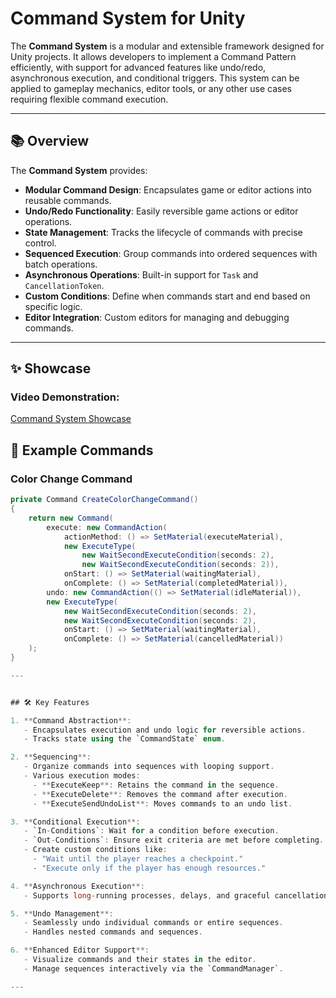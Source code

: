 # Command System for Unity

The **Command System** is a modular and extensible framework designed for Unity projects. It allows developers to implement a Command Pattern efficiently, with support for advanced features like undo/redo, asynchronous execution, and conditional triggers. This system can be applied to gameplay mechanics, editor tools, or any other use cases requiring flexible command execution.

---

## 📚 Overview

The **Command System** provides:

- **Modular Command Design**: Encapsulates game or editor actions into reusable commands.
- **Undo/Redo Functionality**: Easily reversible game actions or editor operations.
- **State Management**: Tracks the lifecycle of commands with precise control.
- **Sequenced Execution**: Group commands into ordered sequences with batch operations.
- **Asynchronous Operations**: Built-in support for `Task` and `CancellationToken`.
- **Custom Conditions**: Define when commands start and end based on specific logic.
- **Editor Integration**: Custom editors for managing and debugging commands.

---

## ✨ Showcase

### Video Demonstration:
[Command System Showcase](https://www.youtube.com/watch?v=rU2XFmPoywY)

## 🧩 Example Commands

### **Color Change Command**
```csharp
private Command CreateColorChangeCommand()
{
    return new Command(
        execute: new CommandAction(
            actionMethod: () => SetMaterial(executeMaterial),
            new ExecuteType(
                new WaitSecondExecuteCondition(seconds: 2),
                new WaitSecondExecuteCondition(seconds: 2)),
            onStart: () => SetMaterial(waitingMaterial),
            onComplete: () => SetMaterial(completedMaterial)),
        undo: new CommandAction(() => SetMaterial(idleMaterial)),
        new ExecuteType(
            new WaitSecondExecuteCondition(seconds: 2),
            new WaitSecondExecuteCondition(seconds: 2),
            onStart: () => SetMaterial(waitingMaterial),
            onComplete: () => SetMaterial(cancelledMaterial))
    );
}

---


## 🛠 Key Features

1. **Command Abstraction**:
   - Encapsulates execution and undo logic for reversible actions.
   - Tracks state using the `CommandState` enum.

2. **Sequencing**:
   - Organize commands into sequences with looping support.
   - Various execution modes:
     - **ExecuteKeep**: Retains the command in the sequence.
     - **ExecuteDelete**: Removes the command after execution.
     - **ExecuteSendUndoList**: Moves commands to an undo list.

3. **Conditional Execution**:
   - `In-Conditions`: Wait for a condition before execution.
   - `Out-Conditions`: Ensure exit criteria are met before completing.
   - Create custom conditions like:
     - "Wait until the player reaches a checkpoint."
     - "Execute only if the player has enough resources."

4. **Asynchronous Execution**:
   - Supports long-running processes, delays, and graceful cancellations.

5. **Undo Management**:
   - Seamlessly undo individual commands or entire sequences.
   - Handles nested commands and sequences.

6. **Enhanced Editor Support**:
   - Visualize commands and their states in the editor.
   - Manage sequences interactively via the `CommandManager`.

---


